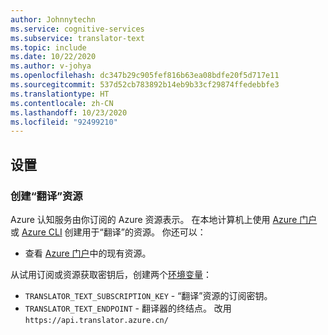 ```yaml
---
author: Johnnytechn
ms.service: cognitive-services
ms.subservice: translator-text
ms.topic: include
ms.date: 10/22/2020
ms.author: v-johya
ms.openlocfilehash: dc347b29c905fef816b63ea08bdfe20f5d717e11
ms.sourcegitcommit: 537d52cb783892b14eb9b33cf29874ffedebbfe3
ms.translationtype: HT
ms.contentlocale: zh-CN
ms.lasthandoff: 10/23/2020
ms.locfileid: "92499210"
---
```

## <a name="set-up"></a>设置

### <a name="create-a-translator-resource"></a>创建“翻译”资源

Azure 认知服务由你订阅的 Azure 资源表示。 在本地计算机上使用 [Azure 门户](/cognitive-services/cognitive-services-apis-create-account)或 [Azure CLI](/cognitive-services/cognitive-services-apis-create-account-cli) 创建用于“翻译”的资源。 你还可以：

* 查看 [Azure 门户](https://portal.azure.cn/)中的现有资源。

从试用订阅或资源获取密钥后，创建两个[环境变量](/cognitive-services/cognitive-services-apis-create-account#configure-an-environment-variable-for-authentication)：

* `TRANSLATOR_TEXT_SUBSCRIPTION_KEY` - “翻译”资源的订阅密钥。
* `TRANSLATOR_TEXT_ENDPOINT` - 翻译器的终结点。 改用 `https://api.translator.azure.cn/`

